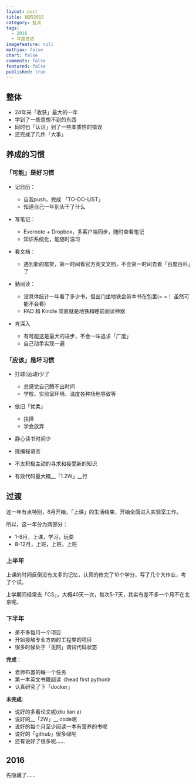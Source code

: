 ```yaml
---
layout: post
title: 我的2015
category: 扯淡
tags: 
  - 2016
  - 年度总结
imagefeature: null
mathjax: false
chart: false
comments: false
featured: false
published: true
---
```


## 整体
- 24年来「收获」最大的一年
- 学到了一些意想不到的东西
- 同时也「认识」到了一些本质性的错误
- 还完成了几件「大事」

## 养成的习惯
### 「可能」是好习惯
- 记日历：
	- 自我push，完成 「TO-DO-LIST」
	- 知道自己一年到头干了什么
	
- 写笔记：
	- Evernote + Dropbox，多客户端同步，随时查看笔记
	- 知识系统化，能随时温习
	
- 看文档：
	- 遇到新的框架，第一时间看官方英文文档，不会第一时间去看「百度百科」了
	
- 勤阅读：
	- 没具体统计一年看了多少书，但出门坐地铁会带本书在包里(= =！ 虽然可能不会看)
	- PAD 和 Kindle 简直就是地铁和睡前阅读神器
	
- 肯深入
	- 有可能这是最大的进步，不会一味追求「广度」
	- 自己动手实现一遍
	
### 「应该」是坏习惯
- 打球(运动)少了
	- 总感觉自己腾不出时间
	- 学校、实验室环境、温度各种场地导致等
	
- 依旧「优柔」
	- 抉择
	- 学会放弃

- 静心读书时间少
- 挑编程语言
- 不太积极主动的寻求和接受新的知识
- 有效代码量大概__「1.2W」__行	


## 过渡
这一年有点特别，8月开始，「上课」的生活结束，开始全面进入实验室工作。

所以，这一年分为两部分：

-	1-8月，上课，学习，玩耍
-	8-12月，上班，上班，上班

### 上半年
上课的时间反倒没有太多的记忆，认真的修完了10个学分，写了几个大作业，考了个试。

上学期间经常去「CS」，大概40天一次，每次5-7天，其实有差不多一个月不在北京呢。

### 下半年
- 差不多每月一个项目
- 开始接触专业方向的工程类的项目
- 很多时候处于「无网」调试代码状态

__完成__：

- 老师布置的每一个任务
- 第一本英文书籍阅读《head first python》
- 认真研究了下「docker」

__未完成__:

- 说好的多看论文呢(diu lian a)
- 说好的__「2W」__ code呢
- 说好的每个月至少阅读一本有营养的书呢
- 说好的「github」很多绿呢
- 还有说好了很多呢……

## 2016

先隐藏了……

<!--
- 实习
- 工作
- 小论文
- 毕业论文
- 老板的项目
- 看书，每个月1本
- 赚钱(10W？)

-->












  
